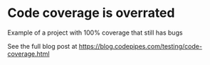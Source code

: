 # Code coverage is overrated

Example of a project with 100% coverage that still has bugs

See the full blog post at https://blog.codepipes.com/testing/code-coverage.html
